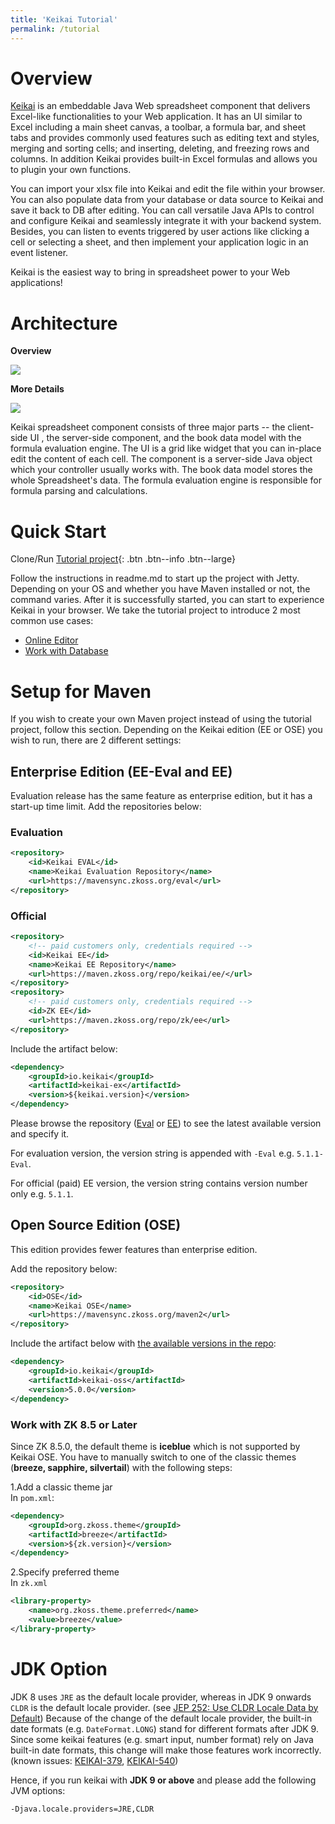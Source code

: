 ```yaml
---
title: 'Keikai Tutorial'
permalink: /tutorial
---
```


# Overview
 [Keikai](https://keikai.io/) is an embeddable Java Web spreadsheet component that delivers Excel-like functionalities to your Web application. It has an UI similar to Excel including a main sheet canvas, a toolbar, a formula bar, and sheet tabs and provides commonly used features such as editing text and styles, merging and sorting cells; and inserting, deleting, and freezing rows and columns. In addition Keikai provides built-in Excel formulas and allows you to plugin your own functions.

You can import your xlsx file into Keikai and edit the file within your browser. You can also populate data from your database or data source to Keikai and save it back to DB after editing. You can call versatile Java APIs to control and configure Keikai and seamlessly integrate it with your backend system. Besides, you can listen to events triggered by user actions like clicking a cell or selecting a sheet, and then implement your application logic in an event listener.

Keikai is the easiest way to bring in spreadsheet power to your Web applications!

# Architecture

**Overview** 

![]({{site.devref_image_folder}}/Essentials-app-architecture.png)

**More Details** 

![]({{site.devref_image_folder}}/Essentials-architecture.png)

Keikai spreadsheet component consists of three major parts -- the
client-side UI , the server-side component, and the book data model with
the formula evaluation engine. The UI is a grid like widget that you can
in-place edit the content of each cell. The component is a server-side
Java object which your controller usually works with. The book data model stores
the whole Spreadsheet's data. The formula evaluation engine is
responsible for formula parsing and calculations.


# Quick Start

Clone/Run [Tutorial project](https://github.com/keikai/keikai-tutorial){: .btn .btn--info .btn--large}

Follow the instructions in readme.md to start up the project with Jetty. Depending on your OS and whether you have Maven installed or not, the command varies. After it is successfully started, you can start to experience Keikai in your browser.
We take the tutorial project to introduce 2 most common use cases: 
* [Online Editor](https://doc.keikai.io/tutorial/editor)
* [Work with Database](https://doc.keikai.io/tutorial/database)


# Setup for Maven
If you wish to create your own Maven project instead of using the tutorial project, follow this section. Depending on the Keikai edition (EE or OSE) you wish to run, there are 2 different settings:


## Enterprise Edition (EE-Eval and EE)
Evaluation release has the same feature as enterprise edition, but it has a start-up time limit.
Add the repositories below:

### Evaluation
```xml
<repository>
    <id>Keikai EVAL</id>
    <name>Keikai Evaluation Repository</name>
    <url>https://mavensync.zkoss.org/eval</url>
</repository>
```

### Official
```xml
<repository>
    <!-- paid customers only, credentials required -->
    <id>Keikai EE</id>
    <name>Keikai EE Repository</name>
    <url>https://maven.zkoss.org/repo/keikai/ee/</url>
</repository>
<repository>
    <!-- paid customers only, credentials required -->
    <id>ZK EE</id>
    <url>https://maven.zkoss.org/repo/zk/ee</url>
</repository>
```

Include the artifact below:
```xml
<dependency>
    <groupId>io.keikai</groupId>
    <artifactId>keikai-ex</artifactId>
    <version>${keikai.version}</version>
</dependency>
```
Please browse the repository ([Eval](https://mavensync.zkoss.org/eval/io/keikai/keikai-ex/) or [EE](https://maven.zkoss.org/repo/keikai/ee/io/keikai/keikai-ex/)) to see the latest available version and specify it. 

For evaluation version, the version string is appended with `-Eval` e.g. `5.1.1-Eval`.

For official (paid) EE version, the version string contains version number only e.g. `5.1.1`.


## Open Source Edition (OSE)
This edition provides fewer features than enterprise edition.

Add the repository below:
```xml
<repository>
    <id>OSE</id>
    <name>Keikai OSE</name>
    <url>https://mavensync.zkoss.org/maven2</url>
</repository>
```

Include the artifact below with [the available versions in the repo](https://mavensync.zkoss.org/maven2/io/keikai/keikai-oss/):

```xml
<dependency>
    <groupId>io.keikai</groupId>
    <artifactId>keikai-oss</artifactId>
    <version>5.0.0</version>
</dependency>
```

### Work with ZK 8.5 or Later
Since ZK 8.5.0, the default theme is **iceblue** which is not supported by Keikai OSE. You have to manually switch to one of the classic themes (**breeze, sapphire, silvertail**) with the following steps:

1.Add a classic theme jar <br/>
In `pom.xml`:

```xml
<dependency>
    <groupId>org.zkoss.theme</groupId>
    <artifactId>breeze</artifactId>
    <version>${zk.version}</version>
</dependency>
```

2.Specify preferred theme<br/>
In `zk.xml`

```xml
<library-property>
    <name>org.zkoss.theme.preferred</name>
    <value>breeze</value>
</library-property>
```

# JDK Option
JDK 8 uses `JRE` as the default locale provider, whereas in JDK 9 onwards `CLDR` is the default locale provider. (see [JEP 252: Use CLDR Locale Data by Default](http://openjdk.java.net/jeps/252)) Because of the change of the default locale provider, the built-in date formats (e.g. `DateFormat.LONG`) stand for different formats after JDK 9. Since some keikai features (e.g. smart input, number format) rely on Java built-in date formats, this change will make those features work incorrectly. (known issues: [KEIKAI-379](https://tracker.zkoss.org/browse/KEIKAI-379), [KEIKAI-540](https://tracker.zkoss.org/browse/KEIKAI-540))

Hence, if you run keikai with **JDK 9 or above** and please add the following JVM options:

`-Djava.locale.providers=JRE,CLDR`